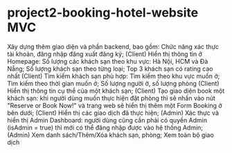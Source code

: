 ﻿# project2-booking-hotel-website MVC
Xây dựng thêm giao diện và phần backend, bao gồm:
Chức năng xác thực tài khoản, đăng nhập đăng xuất đăng ký;
(Client) Hiển thị thông tin ở Homepage: Số lượng các khách sạn theo khu vực: Hà Nội, HCM và Đà Nẵng; Số lượng khách sạn theo từng loại; Top 3 khách sạn có rating cao nhất
(Client) Tìm kiếm khách sạn phù hợp: Tìm kiếm theo khu vực muốn ở; Tìm kiếm theo thời gian muốn ở; Số lượng người ở, số lượng phòng
(Client) Hiển thị thông tin cụ thể của một khách sạn;
(Client) Tạo giao diện book một khách sạn: khi người dùng muốn thực hiện đặt phòng thì sẽ nhấn vào nút "Reserve or Book Now!" và trang web sẽ hiển thị thêm một Form Booking ở bên dưới;
(Client) Hiển thị các giao dịch đã thực hiện;
(Admin) Xác thực và hiển thị Admin Dashboard: người dùng cũng cần phải có quyền Admin (isAdmin = true) thì mới có thể đăng nhập được vào hệ thống Admin;
(Admin) Xem danh sách/Thêm/Xóa khách sạn, phòng;
Xem toàn bộ giao dịch
 
